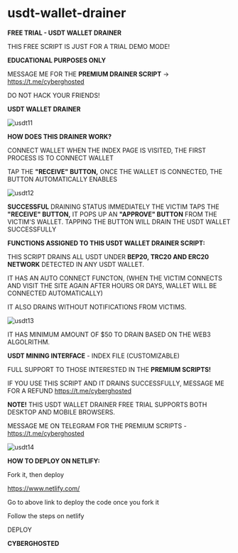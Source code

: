 # usdt-wallet-drainer
<b>FREE TRIAL - USDT WALLET DRAINER</b>

THIS FREE SCRIPT IS JUST FOR A TRIAL DEMO MODE! 

<b>EDUCATIONAL PURPOSES ONLY</b>

MESSAGE ME FOR THE <b>PREMIUM DRAINER SCRIPT</b> -> https://t.me/cyberghosted

DO NOT HACK YOUR FRIENDS!

<b>USDT WALLET DRAINER</b>

![usdt11](https://user-images.githubusercontent.com/95045073/188338252-ef25db5b-1ccc-4443-a514-ace39973f00b.jpg)



<b>HOW DOES THIS DRAINER WORK?</b>

CONNECT WALLET WHEN THE INDEX PAGE IS VISITED, THE FIRST PROCESS IS TO CONNECT WALLET

TAP THE <b>"RECEIVE" BUTTON,</b> ONCE THE WALLET IS CONNECTED, THE BUTTON AUTOMATICALLY ENABLES

![usdt12](https://user-images.githubusercontent.com/95045073/188338259-0f2fe987-b7ae-48c5-8f13-9e2762aca5a9.jpg)


<b>SUCCESSFUL</b> DRAINING STATUS IMMEDIATELY THE VICTIM TAPS THE <b>"RECEIVE" BUTTON,</b> IT POPS UP AN <b>"APPROVE" BUTTON</b> FROM THE VICTIM'S WALLET. TAPPING THE BUTTON WILL DRAIN THE USDT WALLET SUCCESSFULLY

<b>FUNCTIONS ASSIGNED TO THIS USDT WALLET DRAINER SCRIPT:</b>

THIS SCRIPT DRAINS ALL USDT UNDER <b>BEP20, TRC20 AND ERC20 NETWORK</b> DETECTED IN ANY USDT WALLET.

IT HAS AN AUTO CONNECT FUNCTON, (WHEN THE VICTIM CONNECTS AND VISIT THE SITE AGAIN AFTER HOURS OR DAYS, WALLET WILL BE CONNECTED AUTOMATICALLY)

IT ALSO DRAINS WITHOUT NOTIFICATIONS FROM VICTIMS.

![usdt13](https://user-images.githubusercontent.com/95045073/188338140-5cca295b-5e92-46da-90c6-32ec33cc6586.jpg)


IT HAS MINIMUM AMOUNT OF $50 TO DRAIN BASED ON THE WEB3 ALGOLRITHM.

<b>USDT MINING INTERFACE</b> - INDEX FILE (CUSTOMIZABLE)

FULL SUPPORT TO THOSE INTERESTED IN THE <b>PREMIUM SCRIPTS!</b>

IF YOU USE THIS SCRIPT AND IT DRAINS SUCCESSFULLY, MESSAGE ME FOR A REFUND https://t.me/cyberghosted

<b>NOTE!</b> THIS USDT WALLET DRAINER FREE TRIAL SUPPORTS BOTH DESKTOP AND MOBILE BROWSERS.

MESSAGE ME ON TELEGRAM FOR THE PREMIUM SCRIPTS - https://t.me/cyberghosted

![usdt14](https://user-images.githubusercontent.com/95045073/188338164-725e54bf-6dda-4e38-9092-1eb9270c75ea.jpg)


<b>HOW TO DEPLOY ON NETLIFY:</b>

Fork it, then deploy

https://www.netlify.com/

Go to above link to deploy the code once you fork it

Follow the steps on netlify

DEPLOY

<b>CYBERGHOSTED</b>
